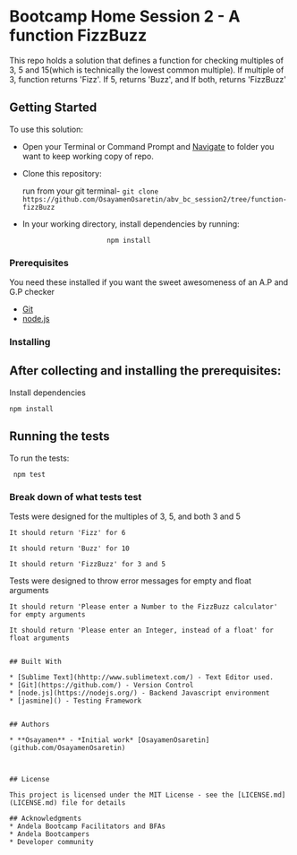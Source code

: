 # Bootcamp Home Session 2 - A function FizzBuzz

This repo holds a solution that defines a function for checking multiples of 3, 5 and 15(which is technically the lowest common multiple). If multiple of 3, function returns 'Fizz'. If 5, returns 'Buzz', and If both, returns 'FizzBuzz'

## Getting Started

To use this solution:

 - Open your Terminal or Command Prompt and [Navigate](https://computers.tutsplus.com/tutorials/navigating-the-terminal-a-gentle-introduction--mac-3855) to folder you want to keep working copy of repo.

 - Clone this repository: 

     run from your git terminal-
  ```git clone https://github.com/OsayamenOsaretin/abv_bc_session2/tree/function-fizzBuzz``` 

 

- In your working directory, install dependencies by running:

                           npm install

 

### Prerequisites
You need these installed if you want the sweet awesomeness of an A.P and G.P checker

- [Git](https://git-for-windows.github.io/) 
- [node.js](https://nodejs.org/en/download/)



### Installing
After collecting and installing the prerequisites:
- 

Install dependencies

```
npm install
```


## Running the tests

To run the tests:

``` npm test```

### Break down of what tests test

Tests were designed for the multiples of 3, 5, and both 3 and 5

```
It should return 'Fizz' for 6

It should return 'Buzz' for 10

It should return 'FizzBuzz' for 3 and 5

```

Tests were designed to throw error messages for empty and float arguments

```
It should return 'Please enter a Number to the FizzBuzz calculator' for empty arguments

It should return 'Please enter an Integer, instead of a float' for float arguments


## Built With

* [Sublime Text](hhttp://www.sublimetext.com/) - Text Editor used.
* [Git](https://github.com/) - Version Control
* [node.js](https://nodejs.org/) - Backend Javascript environment
* [jasmine]() - Testing Framework


## Authors

* **Osayamen** - *Initial work* [OsayamenOsaretin](github.com/OsayamenOsaretin)



## License

This project is licensed under the MIT License - see the [LICENSE.md](LICENSE.md) file for details

## Acknowledgments
* Andela Bootcamp Facilitators and BFAs
* Andela Bootcampers
* Developer community


